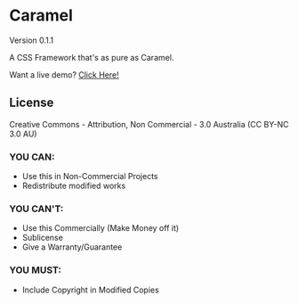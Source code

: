 # Caramel

Version 0.1.1

A CSS Framework that's as pure as Caramel.

Want a live demo? [Click Here!](http://kurisubrooks.github.io/Caramel/)


## License

Creative Commons - Attribution, Non Commercial - 3.0 Australia
(CC BY-NC 3.0 AU)


### YOU CAN:

* Use this in Non-Commercial Projects
* Redistribute modified works

### YOU CAN'T:

* Use this Commercially (Make Money off it)
* Sublicense
* Give a Warranty/Guarantee

### YOU MUST:

* Include Copyright in Modified Copies